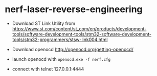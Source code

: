 # nerf-laser-reverse-engineering

* Download ST Link Utility from https://www.st.com/content/st_com/en/products/development-tools/software-development-tools/stm32-software-development-tools/stm32-programmers/stsw-link004.html

* Download openocd http://openocd.org/getting-openocd/ 

* launch openocd with ```openocd.exe -f nerf.cfg```

* connect with telnet 127.0.0.1:4444
